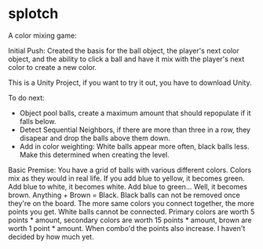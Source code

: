# splotch

A color mixing game:

Initial Push: Created the basis for the ball object, the player's next color object, and the ability to click a ball and have it mix with the player's next color to create a new color.

This is a Unity Project, if you want to try it out, you have to download Unity.

To do next:

- Object pool balls, create a maximum amount that should repopulate if it falls below.
- Detect Sequential Neighbors, if there are more than three in a row, they disapear and drop the balls above them down.
- Add in color weighting: White balls appear more often, black balls less. Make this determined when creating the level.


Basic Premise:
You have a grid of balls with various different colors. Colors mix as they would in real life. 
If you add blue to yellow, it becomes green. Add blue to white, it becomes white. Add blue to green... Well, it becomes brown. 
Anything + Brown = Black. Black balls can not be removed once they're on the board. 
The more same colors you connect together, the more points you get. White balls cannot be connected. 
Primary colors are worth 5 points * amount, secondary colors are worth 15 points * amount, brown are worth 1 point * amount. 
When combo'd the points also increase. I haven't decided by how much yet. 
